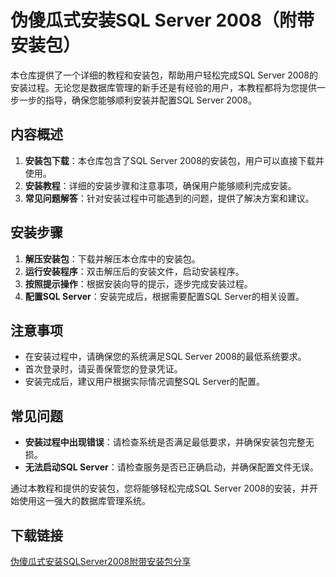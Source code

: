 # 伪傻瓜式安装SQL Server 2008（附带安装包）

本仓库提供了一个详细的教程和安装包，帮助用户轻松完成SQL Server 2008的安装过程。无论您是数据库管理的新手还是有经验的用户，本教程都将为您提供一步一步的指导，确保您能够顺利安装并配置SQL Server 2008。

## 内容概述

1. **安装包下载**：本仓库包含了SQL Server 2008的安装包，用户可以直接下载并使用。
2. **安装教程**：详细的安装步骤和注意事项，确保用户能够顺利完成安装。
3. **常见问题解答**：针对安装过程中可能遇到的问题，提供了解决方案和建议。

## 安装步骤

1. **解压安装包**：下载并解压本仓库中的安装包。
2. **运行安装程序**：双击解压后的安装文件，启动安装程序。
3. **按照提示操作**：根据安装向导的提示，逐步完成安装过程。
4. **配置SQL Server**：安装完成后，根据需要配置SQL Server的相关设置。

## 注意事项

- 在安装过程中，请确保您的系统满足SQL Server 2008的最低系统要求。
- 首次登录时，请妥善保管您的登录凭证。
- 安装完成后，建议用户根据实际情况调整SQL Server的配置。

## 常见问题

- **安装过程中出现错误**：请检查系统是否满足最低要求，并确保安装包完整无损。
- **无法启动SQL Server**：请检查服务是否已正确启动，并确保配置文件无误。

通过本教程和提供的安装包，您将能够轻松完成SQL Server 2008的安装，并开始使用这一强大的数据库管理系统。

## 下载链接

[伪傻瓜式安装SQLServer2008附带安装包分享](https://pan.quark.cn/s/e9d912047a56)